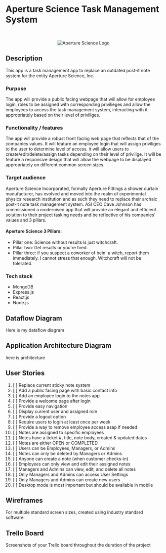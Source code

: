 # Aperture Science Task Management System

<br>

<p align="center">
  <img title="Aperture Science Logo" alt="Aperture Science Logo" src="https://combineoverwiki.net/images/thumb/f/f0/Aperture_Science_grey.svg/250px-Aperture_Science_grey.svg.png">
</p>

## Description

This app is a task management app to replace an outdated post-it note system for the entity Aperture Science, Inc.

### Purpose

The app will provide a public facing webpage that will allow for employee login, roles to be assigned with corresponding privilieges and allow the employees to access the task management system, interacting with it appropriately based on their level of priviliges.

### Functionality / features

The app will provide a robust front facing web page that reflects that of the companies values. It will feature an employee login that will assign priviliges to the user to determine level of access. It will allow users to create/edit/delete/assign tasks depending on their level of privilige. It will be feature a responsive design that will allow the webpage to be displayed appropriately on different common screen sizes.

### Target audience

Aperture Science Incorporated, formally Aperture Fittings a shower curtain manufacturer, has evolved and moved into the realm of experimental physics research institution and as such they need to replace their archaic post-it note task management system. ASI CEO Cave Johnson has commissioned a modernised app that will provide an elegant and efficient solution to their project tasking needs and be reflective of his companies' values and 3 pillars.

#### Aperture Science 3 Pillars:
- Pillar one: Science without results is just witchcraft.
- Pillar two: Get results or you're fired.
- Pillar three: if you suspect a coworker of bein' a witch, report them immediately. I cannot stress that enough. Witchcraft will not be tolerated.

### Tech stack

- MongoDB
- Express.js
- React.js
- Node.js

##	Dataflow Diagram

Here is my dataflow diagram

##	Application Architecture Diagram

here is architecture

##	User Stories

1. [ ] Replace current sticky note system
2. [ ] Add a public facing page with basic contact info 
3. [ ] Add an employee login to the notes app 
4. [ ] Provide a welcome page after login 
5. [ ] Provide easy navigation
6. [ ] Display current user and assigned role 
7. [ ] Provide a logout option 
8. [ ] Require users to login at least once per week
9. [ ] Provide a way to remove employee access asap if needed 
10. [ ] Notes are assigned to specific employees 
11. [ ] Notes have a ticket #, title, note body, created & updated dates
12. [ ] Notes are either OPEN or COMPLETED 
13. [ ] Users can be Employees, Managers, or Admins 
14. [ ] Notes can only be deleted by Managers or Admins 
15. [ ] Anyone can create a note (when customer checks-in)
16. [ ] Employees can only view and edit their assigned notes  
17. [ ] Managers and Admins can view, edit, and delete all notes 
18. [ ] Only Managers and Admins can access User Settings 
19. [ ] Only Managers and Admins can create new users 
20. [ ] Desktop mode is most important but should be available in mobile

##	Wireframes

For multiple standard screen sizes, created using industry standard software

##	Trello Board

Screenshots of your Trello board throughout the duration of the project
